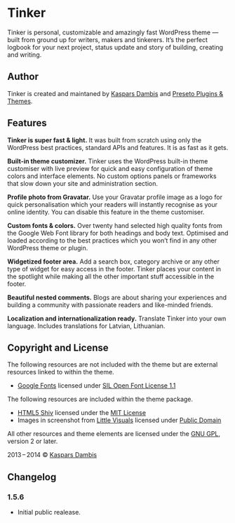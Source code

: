 # Tinker

Tinker is personal, customizable and amazingly fast WordPress theme — built from ground up for writers, makers and tinkerers. It’s the perfect logbook for your next project, status update and story of building, creating and writing.

## Author

Tinker is created and maintaned by [Kaspars Dambis](http://kaspars.net) and [Preseto Plugins & Themes](http://preseto.com).


## Features

**Tinker is super fast & light.** It was built from scratch using only the WordPress best practices, standard APIs and features. It is as fast as it gets.

**Built-in theme customizer.** Tinker uses the WordPress built-in theme customiser with live preview for quick and easy configuration of theme colors and interface elements. No custom options panels or frameworks that slow down your site and administration section.

**Profile photo from Gravatar.** Use your Gravatar profile image as a logo for quick personalisation which your readers will instantly recognise as your online identity. You can disable this feature in the theme customiser.

**Custom fonts & colors.** Over twenty hand selected high quality fonts from the Google Web Font library for both headings and body text. Optimised and loaded according to the best practices which you won’t find in any other WordPress theme or plugin.

**Widgetized footer area.** Add a search box, category archive or any other type of widget for easy access in the footer. Tinker places your content in the spotlight while making all the other important stuff accessible in the footer.

**Beautiful nested comments.** Blogs are about sharing your experiences and building a community with passionate readers and like-minded friends.

**Localization and internationalization ready.**  Translate Tinker into your own language. Includes translations for Latvian, Lithuanian.


## Copyright and License

The following resources are not included with the theme but are external resources linked to within the theme.

* [Google Fonts](https://www.google.com/fonts/attribution) licensed under [SIL Open Font License 1.1](scripts.sil.org/OFL) 

The following resources are included within the theme package.

* [HTML5 Shiv](http://code.google.com/p/html5shiv/) licensed under the [MIT License](http://opensource.org/licenses/MIT)
* Images in screenshot from [Little Visuals](http://littlevisuals.co/) licensed under [Public Domain](http://creativecommons.org/publicdomain/zero/1.0/)

All other resources and theme elements are licensed under the [GNU GPL](http://www.gnu.org/licenses/old-licenses/gpl-2.0.html), version 2 or later.

2013&thinsp;&ndash;&thinsp;2014 &copy; [Kaspars Dambis](http://kaspars.net)


## Changelog

### 1.5.6

- Initial public realease.


